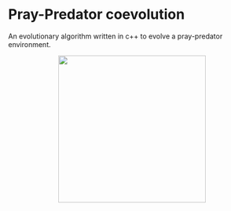 # Pray-Predator coevolution

An evolutionary algorithm written in c++ to evolve a pray-predator environment.


<p align="center">
<img src="https://github.com/AliceDeLorenci/pray-predator-coevolution/blob/master/project/coevolution.mp4?raw=true" height="300">
</p>
